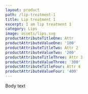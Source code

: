 ```yaml
---
layout: product
path: /lip-treatment-1
title: Lip treatment 1
excerpt: I am lip treatment 1
category: Lips
image: assets/lips.svg
productAttributeTitleOne: Attr
productAttributeValueOne: '100'
productAttributeTitleTwo: Attr 2
productAttributeValueTwo: '200'
productAttributeTitleThree: Attr 3
productAttributeValueThree: '300'
productAttributeTitleFour: Attr 4
productAttributeValueFour: '400'
---
```

Body text
